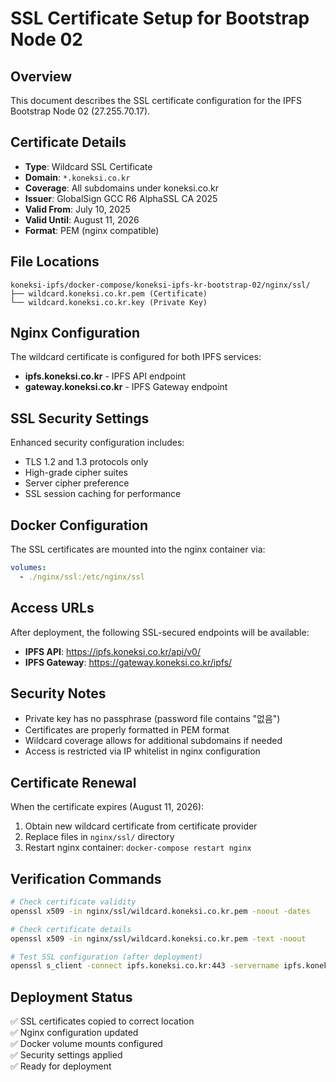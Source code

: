 # SSL Certificate Setup for Bootstrap Node 02

## Overview
This document describes the SSL certificate configuration for the IPFS Bootstrap Node 02 (27.255.70.17).

## Certificate Details
- **Type**: Wildcard SSL Certificate
- **Domain**: `*.koneksi.co.kr`
- **Coverage**: All subdomains under koneksi.co.kr
- **Issuer**: GlobalSign GCC R6 AlphaSSL CA 2025
- **Valid From**: July 10, 2025
- **Valid Until**: August 11, 2026
- **Format**: PEM (nginx compatible)

## File Locations
```
koneksi-ipfs/docker-compose/koneksi-ipfs-kr-bootstrap-02/nginx/ssl/
├── wildcard.koneksi.co.kr.pem (Certificate)
└── wildcard.koneksi.co.kr.key (Private Key)
```

## Nginx Configuration
The wildcard certificate is configured for both IPFS services:
- **ipfs.koneksi.co.kr** - IPFS API endpoint
- **gateway.koneksi.co.kr** - IPFS Gateway endpoint

## SSL Security Settings
Enhanced security configuration includes:
- TLS 1.2 and 1.3 protocols only
- High-grade cipher suites
- Server cipher preference
- SSL session caching for performance

## Docker Configuration
The SSL certificates are mounted into the nginx container via:
```yaml
volumes:
  - ./nginx/ssl:/etc/nginx/ssl
```

## Access URLs
After deployment, the following SSL-secured endpoints will be available:
- **IPFS API**: https://ipfs.koneksi.co.kr/api/v0/
- **IPFS Gateway**: https://gateway.koneksi.co.kr/ipfs/

## Security Notes
- Private key has no passphrase (password file contains "없음")
- Certificates are properly formatted in PEM format
- Wildcard coverage allows for additional subdomains if needed
- Access is restricted via IP whitelist in nginx configuration

## Certificate Renewal
When the certificate expires (August 11, 2026):
1. Obtain new wildcard certificate from certificate provider
2. Replace files in `nginx/ssl/` directory
3. Restart nginx container: `docker-compose restart nginx`

## Verification Commands
```bash
# Check certificate validity
openssl x509 -in nginx/ssl/wildcard.koneksi.co.kr.pem -noout -dates

# Check certificate details
openssl x509 -in nginx/ssl/wildcard.koneksi.co.kr.pem -text -noout

# Test SSL configuration (after deployment)
openssl s_client -connect ipfs.koneksi.co.kr:443 -servername ipfs.koneksi.co.kr
```

## Deployment Status
✅ SSL certificates copied to correct location  
✅ Nginx configuration updated  
✅ Docker volume mounts configured  
✅ Security settings applied  
✅ Ready for deployment 